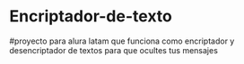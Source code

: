 # Encriptador-de-texto
#proyecto para alura latam que funciona como encriptador y desencriptador de textos para que ocultes tus mensajes
